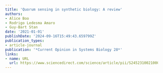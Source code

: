 ```yaml
---
title: 'Quorum sensing in synthetic biology: A review'
authors:
- Alice Boo
- Rodrigo Ledesma Amaro
- Guy-Bart Stan
date: '2021-01-01'
publishDate: '2024-09-16T15:49:43.659799Z'
publication_types:
- article-journal
publication: '*Current Opinion in Systems Biology 28*'
links:
- name: URL
  url: https://www.sciencedirect.com/science/article/pii/S245231002100072X
---
```

